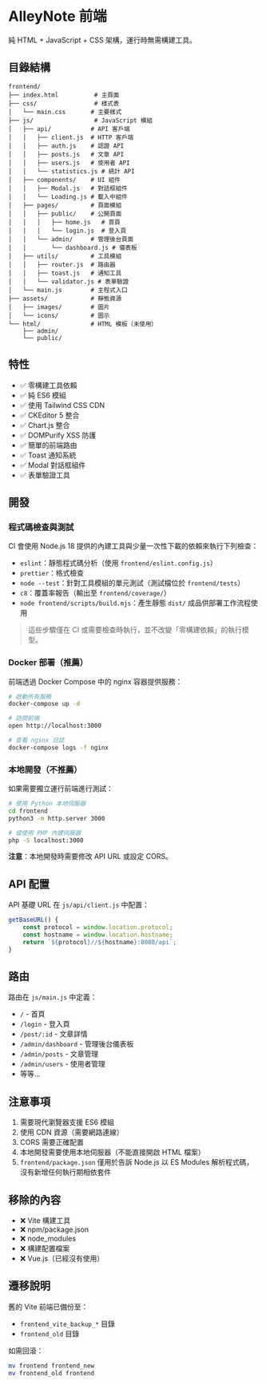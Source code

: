 # AlleyNote 前端

純 HTML + JavaScript + CSS 架構，運行時無需構建工具。

## 目錄結構

```
frontend/
├── index.html          # 主頁面
├── css/                # 樣式表
│   └── main.css       # 主要樣式
├── js/                 # JavaScript 模組
│   ├── api/           # API 客戶端
│   │   ├── client.js  # HTTP 客戶端
│   │   ├── auth.js    # 認證 API
│   │   ├── posts.js   # 文章 API
│   │   ├── users.js   # 使用者 API
│   │   └── statistics.js # 統計 API
│   ├── components/    # UI 組件
│   │   ├── Modal.js   # 對話框組件
│   │   └── Loading.js # 載入中組件
│   ├── pages/         # 頁面模組
│   │   ├── public/    # 公開頁面
│   │   │   ├── home.js   # 首頁
│   │   │   └── login.js  # 登入頁
│   │   └── admin/     # 管理後台頁面
│   │       └── dashboard.js # 儀表板
│   ├── utils/         # 工具模組
│   │   ├── router.js  # 路由器
│   │   ├── toast.js   # 通知工具
│   │   └── validator.js # 表單驗證
│   └── main.js        # 主程式入口
├── assets/            # 靜態資源
│   ├── images/        # 圖片
│   └── icons/         # 圖示
└── html/              # HTML 模板（未使用）
    ├── admin/
    └── public/
```

## 特性

- ✅ 零構建工具依賴
- ✅ 純 ES6 模組
- ✅ 使用 Tailwind CSS CDN
- ✅ CKEditor 5 整合
- ✅ Chart.js 整合
- ✅ DOMPurify XSS 防護
- ✅ 簡單的前端路由
- ✅ Toast 通知系統
- ✅ Modal 對話框組件
- ✅ 表單驗證工具

## 開發

### 程式碼檢查與測試

CI 會使用 Node.js 18 提供的內建工具與少量一次性下載的依賴來執行下列檢查：

- `eslint`：靜態程式碼分析（使用 `frontend/eslint.config.js`）
- `prettier`：格式檢查
- `node --test`：針對工具模組的單元測試（測試檔位於 `frontend/tests`）
- `c8`：覆蓋率報告（輸出至 `frontend/coverage/`）
- `node frontend/scripts/build.mjs`：產生靜態 `dist/` 成品供部署工作流程使用

> 這些步驟僅在 CI 或需要檢查時執行，並不改變「零構建依賴」的執行模型。

### Docker 部署（推薦）

前端透過 Docker Compose 中的 nginx 容器提供服務：

```bash
# 啟動所有服務
docker-compose up -d

# 訪問前端
open http://localhost:3000

# 查看 nginx 日誌
docker-compose logs -f nginx
```

### 本地開發（不推薦）

如果需要獨立運行前端進行測試：

```bash
# 使用 Python 本地伺服器
cd frontend
python3 -m http.server 3000

# 或使用 PHP 內建伺服器
php -S localhost:3000
```

**注意**：本地開發時需要修改 API URL 或設定 CORS。

## API 配置

API 基礎 URL 在 `js/api/client.js` 中配置：

```javascript
getBaseURL() {
    const protocol = window.location.protocol;
    const hostname = window.location.hostname;
    return `${protocol}//${hostname}:8080/api`;
}
```

## 路由

路由在 `js/main.js` 中定義：

- `/` - 首頁
- `/login` - 登入頁
- `/post/:id` - 文章詳情
- `/admin/dashboard` - 管理後台儀表板
- `/admin/posts` - 文章管理
- `/admin/users` - 使用者管理
- 等等...

## 注意事項

1. 需要現代瀏覽器支援 ES6 模組
2. 使用 CDN 資源（需要網路連線）
3. CORS 需要正確配置
4. 本地開發需要使用本地伺服器（不能直接開啟 HTML 檔案）
5. `frontend/package.json` 僅用於告訴 Node.js 以 ES Modules 解析程式碼，沒有新增任何執行期相依套件

## 移除的內容

- ❌ Vite 構建工具
- ❌ npm/package.json
- ❌ node_modules
- ❌ 構建配置檔案
- ❌ Vue.js（已經沒有使用）

## 遷移說明

舊的 Vite 前端已備份至：
- `frontend_vite_backup_*` 目錄
- `frontend_old` 目錄

如需回滾：
```bash
mv frontend frontend_new
mv frontend_old frontend
```
